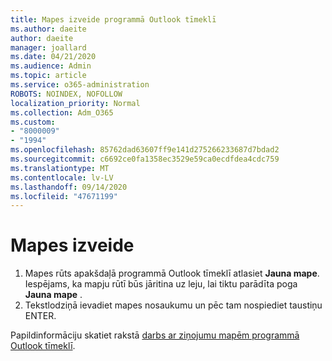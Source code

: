 ```yaml
---
title: Mapes izveide programmā Outlook tīmeklī
ms.author: daeite
author: daeite
manager: joallard
ms.date: 04/21/2020
ms.audience: Admin
ms.topic: article
ms.service: o365-administration
ROBOTS: NOINDEX, NOFOLLOW
localization_priority: Normal
ms.collection: Adm_O365
ms.custom:
- "8000009"
- "1994"
ms.openlocfilehash: 85762dad63607ff9e141d275266233687d7bdad2
ms.sourcegitcommit: c6692ce0fa1358ec3529e59ca0ecdfdea4cdc759
ms.translationtype: MT
ms.contentlocale: lv-LV
ms.lasthandoff: 09/14/2020
ms.locfileid: "47671199"
---
```

# <a name="create-a-folder"></a>Mapes izveide

1. Mapes rūts apakšdaļā programmā Outlook tīmeklī atlasiet **Jauna mape**. Iespējams, ka mapju rūtī būs jāritina uz leju, lai tiktu parādīta poga **Jauna mape** .
1. Tekstlodziņā ievadiet mapes nosaukumu un pēc tam nospiediet taustiņu ENTER.

Papildinformāciju skatiet rakstā [darbs ar ziņojumu mapēm programmā Outlook tīmeklī](https://support.office.com/article/ae0f10d6-54e7-4f29-acd3-78cdc3fdcb9f).